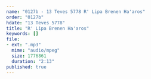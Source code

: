 ```yaml
---
name: "0127b - 13 Teves 5778 R' Lipa Brenen Ha'aros"
order: "0127b"
hdate: "13 Teves 5778"
title: "R' Lipa Brenen Ha'aros"
keywords: []
file:
- ext: ".mp3"
  mime: "audio/mpeg"
  size: 1776861
  duration: "2:13"
published: true
---
```


